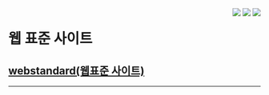 <div>
  <div style="float : left">
  
  </div>
  <div style="float : right">
    <img src="https://img.shields.io/badge/JavaScript-F7DF1E?style=flat&logo=javascript&logoColor=white"> 
    <img src="https://img.shields.io/badge/HTML5-E34F26?style=flat&logo=html5&logoColor=white">
    <img src="https://img.shields.io/badge/CSS-1572B6?style=flat&logo=CSS3&logoColor=white"> 
  </div>
</div>

# 웹 표준 사이트
## [webstandard(웹표준 사이트)](http://wotjr294.dothome.co.kr/web/index.html)
---
